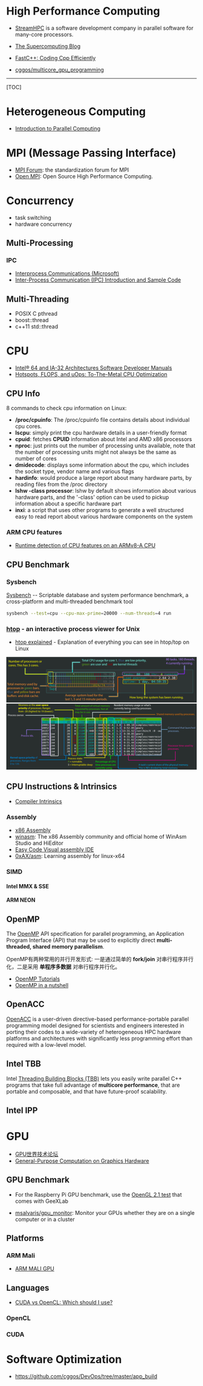# High Performance Computing

* [StreamHPC](https://streamhpc.com/) is a software development company in parallel software for many-core processors.

* [The Supercomputing Blog](http://supercomputingblog.com/)
* [FastC++: Coding Cpp Efficiently](http://fastcpp.blogspot.com/)
* [cggos/multicore_gpu_programming](https://github.com/cggos/multicore_gpu_programming)

-----

[TOC]

# Heterogeneous Computing

* [Introduction to Parallel Computing](https://computing.llnl.gov/tutorials/parallel_comp/)


# MPI (Message Passing Interface)
* [MPI Forum](https://www.mpi-forum.org/): the standardization forum for MPI
* [Open MPI](https://www.open-mpi.org/): Open Source High Performance Computing.


# Concurrency

* task switching
* hardware concurrency

## Multi-Processing

### IPC

* [Interprocess Communications (Microsoft)](https://docs.microsoft.com/en-us/windows/desktop/ipc/interprocess-communications)
* [Inter-Process Communication (IPC) Introduction and Sample Code](https://www.codeproject.com/articles/34073/inter-process-communication-ipc-introduction-and-s)


## Multi-Threading

* POSIX C pthread
* boost::thread
* c++11 std::thread


# CPU

* [Intel® 64 and IA-32 Architectures Software Developer Manuals](https://software.intel.com/en-us/articles/intel-sdm)
* [Hotspots, FLOPS, and uOps: To-The-Metal CPU Optimization](https://www.gdcvault.com/play/1014645/Hotspots-FLOPS-and-uOps-To)

## CPU Info

8 commands to check cpu information on Linux:  
* **/proc/cpuinfo**: The /proc/cpuinfo file contains details about individual cpu cores.
* **lscpu**: simply print the cpu hardware details in a user-friendly format
* **cpuid**: fetches **CPUID** information about Intel and AMD x86 processors
* **nproc**: just prints out the number of processing units available, note that the number of processing units might not always be the same as number of cores
* **dmidecode**: displays some information about the cpu, which includes the socket type, vendor name and various flags
* **hardinfo**: would produce a large report about many hardware parts, by reading files from the /proc directory
* **lshw -class processor**: lshw by default shows information about various hardware parts, and the '-class' option can be used to pickup information about a specific hardware part
* **inxi**: a script that uses other programs to generate a well structured easy to read report about various hardware components on the system

### ARM CPU features
* [Runtime detection of CPU features on an ARMv8-A CPU](https://community.arm.com/android-community/b/android/posts/runtime-detection-of-cpu-features-on-an-armv8-a-cpu)


## CPU Benchmark

### Sysbench
[Sysbench](https://github.com/akopytov/sysbench) -- Scriptable database and system performance benchmark, a cross-platform and multi-threaded benchmark tool
```bash
sysbench --test=cpu --cpu-max-prime=20000 --num-threads=4 run
```

### [htop](http://hisham.hm/htop/) - an interactive process viewer for Unix

* [htop explained](https://peteris.rocks/blog/htop/) - Explanation of everything you can see in htop/top on Linux

![htop_up](images/htop_upper.png)
![htop_bt](images/htop_lower.png)


## CPU Instructions & Intrinsics

* [Compiler Intrinsics](https://docs.microsoft.com/en-us/previous-versions/visualstudio/visual-studio-2010/26td21ds(v%3dvs.100))

### Assembly
* [x86 Assembly](https://en.wikibooks.org/wiki/X86_Assembly)
* [winasm](http://www.winasm.net/): The x86 Assembly community and official home of WinAsm Studio and HiEditor
* [Easy Code Visual assembly IDE](http://www.easycode.cat/)
* [0xAX/asm](https://github.com/0xAX/asm): Learning assembly for linux-x64

### SIMD
#### Intel MMX & SSE
#### ARM NEON


## OpenMP
The [OpenMP](https://www.openmp.org/) API specification for parallel programming, an Application Program Interface (API) that may be used to explicitly direct **multi-threaded, shared memory parallelism**.  

OpenMP有两种常用的并行开发形式: 一是通过简单的 **fork/join** 对串行程序并行化，二是采用 **单程序多数据** 对串行程序并行化。

* [OpenMP Tutorials](https://computing.llnl.gov/tutorials/openMP/)
* [OpenMP in a nutshell](http://www.bowdoin.edu/~ltoma/teaching/cs3225-GIS/fall16/Lectures/openmp.html)

## OpenACC

[OpenACC](https://www.openacc.org/) is a user-driven directive-based performance-portable parallel programming model designed for scientists and engineers interested in porting their codes to a wide-variety of heterogeneous HPC hardware platforms and architectures with significantly less programming effort than required with a low-level model.

## Intel TBB

Intel [Threading Building Blocks (TBB)](https://www.threadingbuildingblocks.org/) lets you easily write parallel C++ programs that take full advantage of **multicore performance**, that are portable and composable, and that have future-proof scalability.

## Intel IPP

# GPU

* [GPU世界技术论坛](http://bbs.gpuworld.cn/forum.php)
* [General-Purpose Computation on Graphics Hardware](http://gpgpu.org/)

## GPU Benchmark

* For the Raspberry Pi GPU benchmark, use the [OpenGL 2.1 test](https://www.geeks3d.com/20160215/raspberry-pi-opengl-2-1-support-tested-with-geexlab-0-9-6-0/) that comes with GeeXLab

* [msalvaris/gpu_monitor](https://github.com/msalvaris/gpu_monitor): Monitor your GPUs whether they are on a single computer or in a cluster

## Platforms

### ARM Mali
* [ARM MALI GPU](https://streamhpc.com/knowledge/sdks/arm-mali/)

## Languages

* [CUDA vs OpenCL: Which should I use?](https://wiki.tiker.net/CudaVsOpenCL)

### OpenCL
### CUDA


# Software Optimization
* https://github.com/cggos/DevOps/tree/master/app_build
